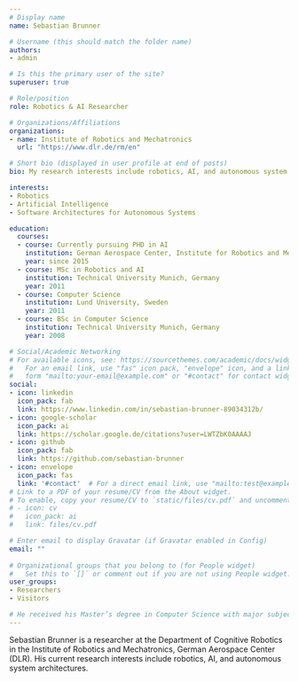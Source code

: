 ```yaml
---
# Display name
name: Sebastian Brunner

# Username (this should match the folder name)
authors:
- admin

# Is this the primary user of the site?
superuser: true

# Role/position
role: Robotics & AI Researcher

# Organizations/Affiliations
organizations:
- name: Institute of Robotics and Mechatronics
  url: "https://www.dlr.de/rm/en"

# Short bio (displayed in user profile at end of posts)
bio: My research interests include robotics, AI, and autonomous system architectures.

interests:
- Robotics
- Artificial Intelligence
- Software Architectures for Autonomous Systems

education:
  courses:
  - course: Currently pursuing PHD in AI
    institution: German Aerospace Center, Institute for Robotics and Mechatronics
    year: since 2015
  - course: MSc in Robotics and AI
    institution: Technical University Munich, Germany
    year: 2011
  - course: Computer Science
    institution: Lund University, Sweden
    year: 2011
  - course: BSc in Computer Science
    institution: Technical University Munich, Germany
    year: 2008

# Social/Academic Networking
# For available icons, see: https://sourcethemes.com/academic/docs/widgets/#icons
#   For an email link, use "fas" icon pack, "envelope" icon, and a link in the
#   form "mailto:your-email@example.com" or "#contact" for contact widget.
social:
- icon: linkedin
  icon_pack: fab
  link: https://www.linkedin.com/in/sebastian-brunner-89034312b/
- icon: google-scholar
  icon_pack: ai
  link: https://scholar.google.de/citations?user=LWTZbK0AAAAJ
- icon: github
  icon_pack: fab
  link: https://github.com/sebastian-brunner
- icon: envelope
  icon_pack: fas
  link: '#contact'  # For a direct email link, use "mailto:test@example.org".
# Link to a PDF of your resume/CV from the About widget.
# To enable, copy your resume/CV to `static/files/cv.pdf` and uncomment the lines below.  
# - icon: cv
#   icon_pack: ai
#   link: files/cv.pdf

# Enter email to display Gravatar (if Gravatar enabled in Config)
email: ""
  
# Organizational groups that you belong to (for People widget)
#   Set this to `[]` or comment out if you are not using People widget.  
user_groups:
- Researchers
- Visitors

# He received his Master’s degree in Computer Science with major subject Artificial Intelligence and Robotics from the Technical University (TUM), Germany in 2014.
---
```


Sebastian Brunner is a researcher at the Department of Cognitive Robotics in the Institute of Robotics and Mechatronics, German Aerospace Center (DLR).
His current research interests include robotics, AI, and autonomous system architectures.
